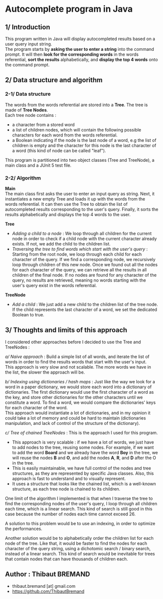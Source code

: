 
# Autocomplete program in Java  
  
## 1/ Introduction  
This program written in Java will display autocompleted results based on a user query input string.    
The program starts by **asking the user to enter a string** into the command prompt. It will then **look for the corresponding words** in the words referential, **sort the results** alphabetically, and **display the top 4 words** onto the command prompt.  
  
## 2/ Data structure and algorithm  
### 2-1/ Data structure  
The words from the words referential are stored into a **Tree**. The tree is made of **Tree Nodes**.    
Each tree node contains :   
- a character from a stored word  
- a list of children nodes, which will contain the following possible characters for each word from the words referential.  
- a Boolean indicating if the node is the last node of a word, e.g the list of children is empty and the character for this node is the last character of a word (this kind of node can be called "leaf").  
  
This program is partitioned into two object classes (Tree and TreeNode), a main class and a JUnit 5 test file.  
  
### 2-2/ Algorithm  
**Main**  
The main class first asks the user to enter an input query as string. Next, it instantiates a new empty Tree and loads it up with the words from the words referential. It can then use the Tree to obtain the list of autocompleted results corresponding to the user's query. Finally, it sorts the results alphabetically and displays the top 4 words to the user.  
  
**Tree**  
- *Adding a child to a node* : We loop through all children for the current node in order to check if a child node with the current character already exists. If not, we add the child to the children list.   
- *Traversing the tree to find words which start with the user's query* : Starting from the root node, we loop through each child for each character of the query. If we find a corresponding node, we recursively loop through children of this new node. Once we found out all the nodes for each character of the query, we can retrieve all the results in all children of the final node. If no nodes are found for any character of the query, no results are retrieved, meaning no words starting with the user's query exist in the words referential.  
  
**TreeNode**  
- *Add a child* : We just add a new child to the children list of the tree node. If the child represents the last character of a word, we set the dedicated Boolean to true.    
  
## 3/ Thoughts and limits of this approach  
I considered other approaches before I decided to use the Tree and TreeNodes :  
  
*a/ Naive approach* : Build a simple list of all words, and iterate the list of words in order to find the results words that start with the user's input.    
This approach is very slow and not scalable. The more words we have in the list, the slower the approach will be.    
  
*b/ Indexing using dictionaries / hash maps* : Just like the way we look for a word in a paper dictionary, we would store each word into a dictionary of dictionaries. The first dictionary would use the first character of a word as the key, and store other dictionaries for the other characters until we constitute a word. To find a word, we would compare the dictionaries' keys for each character of the word.    
This approach would instantiate a lot of dictionaries, and in my opinion it could take a lot of memory and could be hard to maintain (dictionaries manipulation, and lack of control of the structure of the dictionary).    
  
*c/ Tree of chained TreeNodes* : This is the approach I used for this program.   
- This approach is very scalable : if we have a lot of words, we just have to add nodes to the tree, reusing some nodes. For example, if we want to add the word **Board** and we already have the word **Boy** in the tree, we will reuse the nodes **B** and **O**, and add the nodes **A**, **R**, and **D** after the O in the tree.    
- This is easily maintainable, we have full control of the nodes and tree structures, as they are represented by specific Java classes. Also, this approach is fast to understand and to visually represent.  
- It uses a structure that looks like the chained list, which is a well-known structure, as each tree node is chained to its children.  

One limit of the algorithm I implemented is that when I traverse the tree to find the corresponding nodes of the user's query, I loop through all children each time, which is a linear search. This kind of search is still good in this case because the number of nodes each time cannot exceed 26.  

A solution to this problem would be to use an indexing, in order to optimize the performances.  

Another solution would be to alphabetically order the children list for each node of the tree. Like that, it would be faster to find the nodes for each character of the query string, using a dichotomic search / binary search, instead of a linear search. This kind of search would be inevitable for trees that contain nodes that can have thousands of children each.  

## Author : Thibaut BREMAND  
- thibaut.bremand [at] gmail.com
- https://github.com/ThibautBremand
